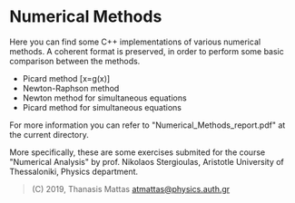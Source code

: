 # Numerical Methods

Here you can find some C++ implementations of various numerical methods. Α coherent format is preserved, in order to perform some basic comparison between the methods.

* Picard method [x=g(x)]
* Newton-Raphson method
* Newton method for simultaneous equations
* Picard method for simultaneous equations

For more information you can refer to "Numerical_Methods_report.pdf" at the current directory.

More specifically, these are some exercises submited for the course "Numerical Analysis" by prof. Nikolaos Stergioulas, Aristotle University of Thessaloniki, Physics department.

>(C) 2019, Thanasis Mattas
atmattas@physics.auth.gr
